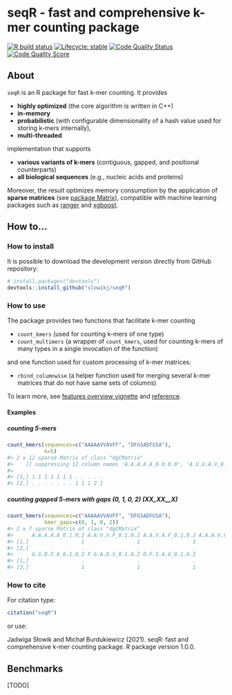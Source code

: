
# seqR - fast and comprehensive k-mer counting package

<!-- badges: start -->

[![R build
status](https://github.com/slowikj/seqR/workflows/R-CMD-check/badge.svg)](https://github.com/slowikj/seqR/actions)
[![Lifecycle:
stable](https://img.shields.io/badge/lifecycle-stable-brightgreen.svg)](https://lifecycle.r-lib.org/articles/stages.html#stable)
[![Code Quality
Status](https://www.code-inspector.com/project/23909/status/svg)](https://www.code-inspector.com/project/23909/status/svg)
[![Code Quality
Score](https://www.code-inspector.com/project/23909/score/svg)](https://www.code-inspector.com/project/23909/score/svg)
<!-- badges: end -->

## About

`seqR` is an R package for fast k-mer counting. It provides

-   **highly optimized** (the core algorithm is written in C++)
-   **in-memory**
-   **probabilistic** (with configurable dimensionality of a hash value
    used for storing k-mers internally),
-   **multi-threaded**

implementation that supports

-   **various variants of k-mers** (contiguous, gapped, and positional
    counterparts)
-   **all biological sequences** (e.g., nucleic acids and proteins)

Moreover, the result optimizes memory consumption by the application of
**sparse matrices** (see [package
Matrix](https://cran.r-project.org/web/packages/Matrix/index.html)),
compatible with machine learning packages such as
[ranger](https://cran.r-project.org/web/packages/ranger/index.html) and
[xgboost](https://cran.r-project.org/web/packages/xgboost/index.html).

## How to…

### How to install

It is possible to download the development version directly from GitHub
repository:

``` r
# install.packages("devtools")
devtools::install_github("slowikj/seqR")
```

### How to use

The package provides two functions that facilitate k-mer counting

-   `count_kmers` (used for counting k-mers of one type)
-   `count_multimers` (a wrapper of `count_kmers`, used for counting
    k-mers of many types in a single invocation of the function)

and one function used for custom processing of k-mer matrices:

-   `rbind_columnwise` (a helper function used for merging several k-mer
    matrices that do not have same sets of columns)

To learn more, see [features overview
vignette](https://slowikj.github.io/seqR/articles/features-overview.html)
and [reference](https://slowikj.github.io/seqR/reference/index.html).

#### Examples

##### counting 5-mers

``` r
count_kmers(sequences=c("AAAAAVVAVFF", "DFGSADFGSA"),
            k=5)
#> 2 x 12 sparse Matrix of class "dgCMatrix"
#>    [[ suppressing 12 column names 'A.A.A.A.A_0.0.0.0', 'A.V.V.A.V_0.0.0.0', 'V.V.A.V.F_0.0.0.0' ... ]]
#>                             
#> [1,] 1 1 1 1 1 1 1 . . . . .
#> [2,] . . . . . . . 1 1 1 2 1
```

##### counting gapped 5-mers with gaps (0, 1, 0, 2) (XX\_XX\_\_X)

``` r
count_kmers(sequences=c("AAAAAVVAVFF", "DFGSADFGSA"),
            kmer_gaps=c(0, 1, 0, 2))
#> 2 x 7 sparse Matrix of class "dgCMatrix"
#>      A.A.A.A.A_0.1.0.2 A.A.V.V.F_0.1.0.2 A.A.V.A.F_0.1.0.2 A.A.A.V.V_0.1.0.2
#> [1,]                 1                 1                 1                 1
#> [2,]                 .                 .                 .                 .
#>      G.S.D.F.A_0.1.0.2 F.G.A.D.S_0.1.0.2 D.F.S.A.G_0.1.0.2
#> [1,]                 .                 .                 .
#> [2,]                 1                 1                 1
```

### How to cite

For citation type:

``` r
citation("seqR")
```

or use:

Jadwiga Słowik and Michał Burdukiewicz (2021). seqR: fast and
comprehensive k-mer counting package. R package version 1.0.0.

## Benchmarks

\[TODO\]

